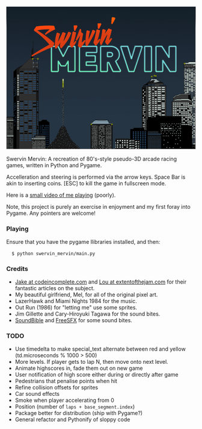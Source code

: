 ![Swervin' Mervin](/lib/box.png?raw=true "Swervin' Mervin")

Swervin Mervin: A recreation of 80's-style pseudo-3D arcade racing games, written in Python and Pygame.

Accelleration and steering is performed via the arrow keys. Space Bar is akin to inserting coins. [ESC] to kill the game in fullscreen mode.

Here is a [small video of me playing](https://www.youtube.com/watch?v=T08Oe1l7nhk) (poorly).

Note, this project is purely an exercise in enjoyment and my first foray into Pygame. Any pointers are welcome!

### Playing

Ensure that you have the pygame llibraries installed, and then:

```
  $ python swervin_mervin/main.py 
```

### Credits

  * [Jake at codeincomplete.com](http://codeincomplete.com/) and [Lou at extentofthejam.com](http://extentofthejam.com/) for their fantastic articles on the subject.
  * My beautiful girlfriend, Mel, for all of the original pixel art.
  * LazerHawk and Miami Nights 1984 for the music.
  * Out Run (1986) for "letting me" use some sprites.
  * Jim Gillette and Cary-Hiroyuki Tagawa for the sound bites.
  * [SoundBible](http://soundbible.com) and [FreeSFX](http://freesfx.co.uk) for some sound bites.

### TODO
  
  * Use timedelta to make special_text alternate between red and yellow (td.microseconds % 1000 > 500)
  * More levels. If player gets to lap N, then move onto next level.
  * Animate highscores in, fade them out on new game
  * User notification of high score either during or directly after game
  * Pedestrians that penalise points when hit
  * Refine collision offsets for sprites
  * Car sound effects
  * Smoke when player accelerating from 0
  * Position (number of `laps + base_segment.index`)
  * Package better for distribution (ship with Pygame?)
  * General refactor and Pythonify of sloppy code
